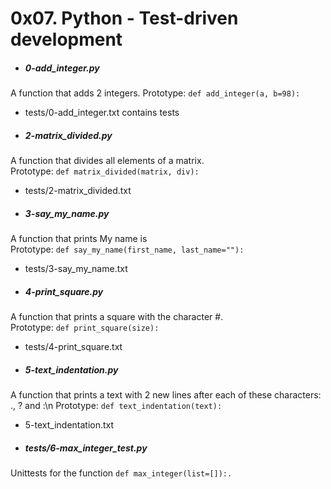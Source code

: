 # 0x07. Python - Test-driven development

- ##### 0-add_integer.py
A function that adds 2 integers.
Prototype: `def add_integer(a, b=98):` <br>
 - tests/0-add_integer.txt
	   contains tests

- ##### 2-matrix_divided.py
A function that divides all elements of a matrix.<br>
Prototype: `def matrix_divided(matrix, div):` <br>
 - tests/2-matrix_divided.txt

- ##### 3-say_my_name.py
A function that prints My name is <first name> <last name><br>
Prototype: `def say_my_name(first_name, last_name=""):` <br>
 - tests/3-say_my_name.txt

- ##### 4-print_square.py
A function that prints a square with the character #.<br>
Prototype: `def print_square(size):`<br>
 - tests/4-print_square.txt

- ##### 5-text_indentation.py
A function that prints a text with 2 new lines after each of these characters:
., ? and :\n
Prototype: `def text_indentation(text):`<br>
 - 5-text_indentation.txt

- ##### tests/6-max_integer_test.py
Unittests for the function `def max_integer(list=[]):.`
